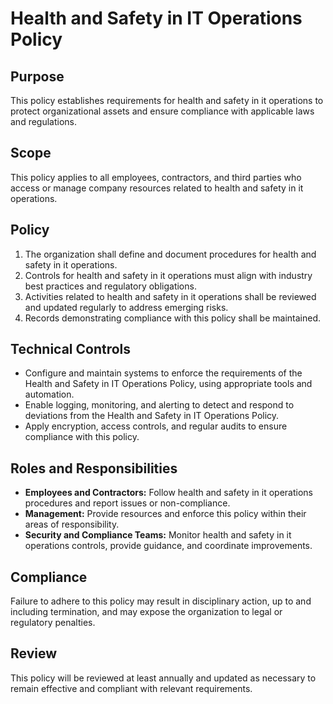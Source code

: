 # Health and Safety in IT Operations Policy

## Purpose
This policy establishes requirements for health and safety in it operations to protect organizational assets and ensure compliance with applicable laws and regulations.

## Scope
This policy applies to all employees, contractors, and third parties who access or manage company resources related to health and safety in it operations.

## Policy
1. The organization shall define and document procedures for health and safety in it operations.
2. Controls for health and safety in it operations must align with industry best practices and regulatory obligations.
3. Activities related to health and safety in it operations shall be reviewed and updated regularly to address emerging risks.
4. Records demonstrating compliance with this policy shall be maintained.

## Technical Controls
- Configure and maintain systems to enforce the requirements of the Health and Safety in IT Operations Policy, using appropriate tools and automation.
- Enable logging, monitoring, and alerting to detect and respond to deviations from the Health and Safety in IT Operations Policy.
- Apply encryption, access controls, and regular audits to ensure compliance with this policy.

## Roles and Responsibilities
- **Employees and Contractors:** Follow health and safety in it operations procedures and report issues or non-compliance.
- **Management:** Provide resources and enforce this policy within their areas of responsibility.
- **Security and Compliance Teams:** Monitor health and safety in it operations controls, provide guidance, and coordinate improvements.

## Compliance
Failure to adhere to this policy may result in disciplinary action, up to and including termination, and may expose the organization to legal or regulatory penalties.

## Review
This policy will be reviewed at least annually and updated as necessary to remain effective and compliant with relevant requirements.
